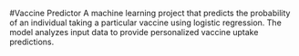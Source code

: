 #Vaccine Predictor
A machine learning project that predicts the probability of an individual taking a particular vaccine using logistic regression. 
The model analyzes input data to provide personalized vaccine uptake predictions.
